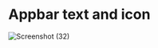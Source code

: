 # Appbar text and icon


![Screenshot (32)](https://user-images.githubusercontent.com/88321261/130963134-e1dfe06a-6322-4b21-851f-59cdc85575d3.png)
